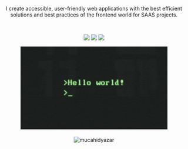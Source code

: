 <div align="center">

<p>I create accessible, user-friendly web applications with the best efficient
solutions and best practices of the frontend world for SAAS projects.</p>

<br />

[![](https://img.shields.io/badge/linkedin-%230077B5.svg?&style=for-the-badge&logo=linkedin&logoColor=white)](https://www.linkedin.com/in/mucahidyazar)
[![](https://img.shields.io/badge/medium-%2312100E.svg?&style=for-the-badge&logo=medium&logoColor=white)](https://medium.com/@mucahidyazar)
[![](https://img.shields.io/badge/mucahid.dev-green?style=for-the-badge)](https://mucahid.dev)

<div>
  <img src="https://github.com/mucahidyazar/mucahidyazar/blob/master/cover.gif?raw=true" alt="mucahidyazar" width="400" />
</div>

<br />

<div>
  <img src="https://komarev.com/ghpvc/?username=mucahidyazar" alt="mucahidyazar" />
</div>

</div>
